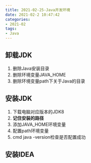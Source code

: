 ```yaml
---
title: 2021-02-25-Java开发环境
date: 2021-02-2 10:47:42
categories:
- 2021-02
tags:
- Java
---
```




## 卸载JDK
1. 删除Java安装目录
2. 删除环境变量JAVA_HOME
3. 删除环境变量path下关于Java的目录

## 安装JDK

1. 下载电脑对应版本的JDK8
2. **记住安装的路径**
3. 添加JAVA_HOME环境变量
4. 配置path环境变量
5. cmd  java -version检查是否配置成功

## 安装IDEA
